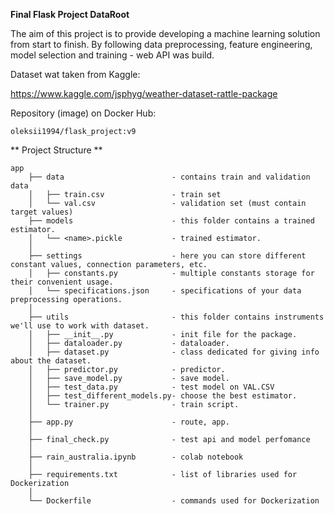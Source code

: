 **Final Flask Project DataRoot**


The aim of this project is to provide developing a machine learning solution from start to finish. By following data preprocessing, feature engineering, model selection and training - web API was build.

Dataset wat taken from Kaggle:

https://www.kaggle.com/jsphyg/weather-dataset-rattle-package

Repository (image) on Docker Hub:
```
oleksii1994/flask_project:v9
```
** Project Structure **
```
app
    ├── data                        - contains train and validation data
    │   ├── train.csv               - train set 
    │   └── val.csv                 - validation set (must contain target values)
    ├── models                      - this folder contains a trained estimator.
    │   └── <name>.pickle           - trained estimator. 
    │
    ├── settings                    - here you can store different constant values, connection parameters, etc.
    │   ├── constants.py            - multiple constants storage for their convenient usage.
    │   └── specifications.json     - specifications of your data preprocessing operations.   
    │   
    ├── utils                       - this folder contains instruments we'll use to work with dataset.
    │   ├── __init__.py             - init file for the package. 
    │   ├── dataloader.py           - dataloader. 
    │   ├── dataset.py              - class dedicated for giving info about the dataset.
    │   ├── predictor.py            - predictor.
    │   ├── save_model.py           - save model.
    │   ├── test_data.py            - test model on VAL.CSV
    │   ├── test_different_models.py- choose the best estimator.
    │   └── trainer.py              - train script.
    │ 
    ├── app.py                      - route, app.
    │
    ├── final_check.py              - test api and model perfomance
    │
    ├── rain_australia.ipynb        - colab notebook
    │
    ├── requirements.txt			- list of libraries used for Dockerization 
    │
    └── Dockerfile					- commands used for Dockerization

```
